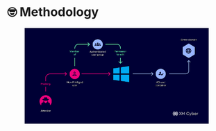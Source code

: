 # 🤓 Methodology

<figure><img src="../../../.gitbook/assets/image (3) (1) (1).png" alt=""><figcaption></figcaption></figure>
